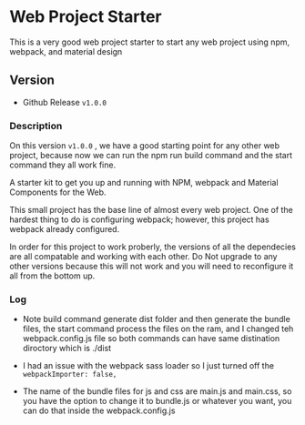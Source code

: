 # Web Project Starter

This is a very good web project starter to start any web project using npm, webpack, and material design 

## Version

+ Github Release `v1.0.0`

### Description
On this version `v1.0.0` , we have a good starting point for any other web project, because now we can run the npm run build command and the start command they all work fine.

A starter kit to get you up and running with NPM, webpack and Material Components for the Web. 

This small project has the base line of almost every web project. One of the hardest thing to do is configuring webpack; however, this project has webpack already configured. 

In order for this project to work proberly, the versions of all the dependecies are all compatable and working with each other. Do Not upgrade to any other versions because this will not work and you will need to reconfigure it all from the bottom up.


### Log
- Note build command generate dist folder and then generate the bundle files, the start command process the files on the ram, and I changed teh webpack.config.js file so both commands can have same distination diroctory which is ./dist

- I had an issue with the webpack sass loader so I just turned off the `webpackImporter: false,`

- The name of the bundle files for js and css are main.js and main.css, so you have the option to change it to bundle.js or whatever you want,  you can do that inside   the webpack.config.js




